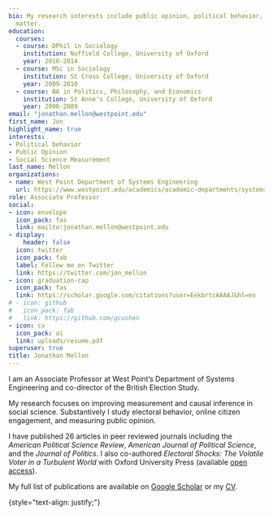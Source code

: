 ```yaml
---
bio: My research interests include public opinion, political behavior, and improving measurement in social science
  matter.
education:
  courses:
  - course: DPhil in Sociology
    institution: Nuffield College, University of Oxford
    year: 2010-2014
  - course: MSc in Sociology
    institution: St Cross College, University of Oxford
    year: 2009-2010
  - course: BA in Politics, Philosophy, and Economics
    institution: St Anne's College, University of Oxford
    year: 2006-2009
email: "jonathan.mellon@westpoint.edu"
first_name: Jon
highlight_name: true
interests:
- Political behavior
- Public Opinion
- Social Science Measurement
last_name: Mellon
organizations:
- name: West Point Department of Systems Engineering
  url: https://www.westpoint.edu/academics/academic-departments/systems-engineering
role: Associate Professor
social:
- icon: envelope
  icon_pack: fas
  link: mailto:jonathan.mellon@westpoint.edu
- display:
    header: false
  icon: twitter
  icon_pack: fab
  label: Follow me on Twitter
  link: https://twitter.com/jon_mellon
- icon: graduation-cap
  icon_pack: fas
  link: https://scholar.google.com/citations?user=EekbrtcAAAAJ&hl=en
# - icon: github
#   icon_pack: fab
#   link: https://github.com/gcushen
- icon: cv
  icon_pack: ai
  link: uploads/resume.pdf
superuser: true
title: Jonathan Mellon
---
```


I am an Associate Professor at West Point’s Department of Systems Engineering and co-director of the British Election Study.

My research focuses on improving measurement and causal inference in social science. Substantively I study electoral behavior, online citizen engagement, and measuring public opinion. 

I have published 26 articles in peer reviewed journals including the *American Political Science Review*, *American Journal of Political Science*, and the *Journal of Politics*. I also co-authored *Electoral Shocks: The Volatile Voter in a Turbulent World* with Oxford University Press (available [open access](https://www.loc.gov/item/2021758787/)). 

My full list of publications are available on [Google Scholar](https://scholar.google.com/citations?user=EekbrtcAAAAJ&hl=en) or my [CV](uploads/resume.pdf). 



{style="text-align: justify;"}
